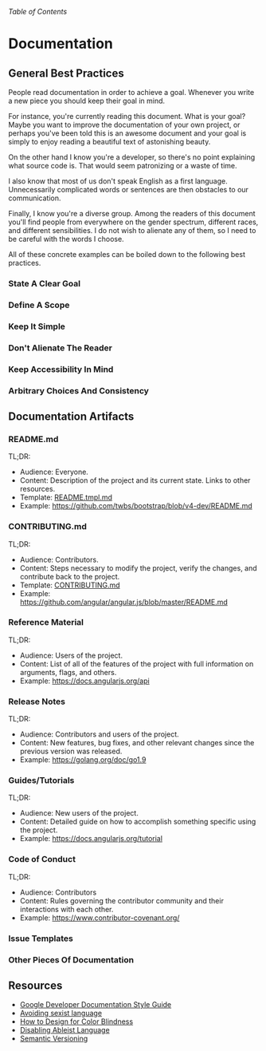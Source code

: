_Table of Contents_

# Documentation

## General Best Practices

People read documentation in order to achieve a goal.
Whenever you write a new piece you should keep their goal in mind.

For instance, you're currently reading this document.
What is your goal?
Maybe you want to improve the documentation of your own project,
or perhaps you've been told this is an awesome document and your goal
is simply to enjoy reading a beautiful text of astonishing beauty.

On the other hand I know you're a developer, so there's no point explaining
what source code is. That would seem patronizing or a waste of time.

I also know that most of us don't speak English as a first language.
Unnecessarily complicated words or sentences are then obstacles to our communication.

Finally, I know you're a diverse group. Among the readers of this document you'll find people
from everywhere on the gender spectrum, different races, and different sensibilities.
I do not wish to alienate any of them, so I need to be careful with the words I choose.

All of these concrete examples can be boiled down to the following best practices.

### State A Clear Goal

### Define A Scope

### Keep It Simple

### Don't Alienate The Reader

### Keep Accessibility In Mind

### Arbitrary Choices And Consistency

## Documentation Artifacts

### README.md

TL;DR:

- Audience: Everyone.
- Content: Description of the project and its current state. Links to other resources.
- Template: [README.tmpl.md](./documents/README.tmpl.md)
- Example: https://github.com/twbs/bootstrap/blob/v4-dev/README.md

### CONTRIBUTING.md

TL;DR:

- Audience: Contributors.
- Content: Steps necessary to modify the project, verify the changes, and contribute back to the project.
- Template: [CONTRIBUTING.md](./documents/CONTRIBUTING.md)
- Example: https://github.com/angular/angular.js/blob/master/README.md

### Reference Material

TL;DR:

- Audience: Users of the project.
- Content: List of all of the features of the project with full information on arguments, flags, and others.
- Example: https://docs.angularjs.org/api

### Release Notes

TL;DR:

- Audience: Contributors and users of the project.
- Content: New features, bug fixes, and other relevant changes since the previous version was released.
- Example: https://golang.org/doc/go1.9

### Guides/Tutorials

TL;DR:

- Audience: New users of the project.
- Content: Detailed guide on how to accomplish something specific using the project.
- Example: https://docs.angularjs.org/tutorial

### Code of Conduct

TL;DR:

- Audience: Contributors
- Content: Rules governing the contributor community and their interactions with each other.
- Example: https://www.contributor-covenant.org/

### Issue Templates

### Other Pieces Of Documentation

## Resources

- [Google Developer Documentation Style Guide](https://developers.google.com/style/)
- [Avoiding sexist language](https://www.hamilton.edu/academics/centers/writing/style/essentials/sexist-and-non-sexist-language)
- [How to Design for Color Blindness](http://blog.usabilla.com/how-to-design-for-color-blindness/)
- [Disabling Ableist Language](https://www.copyediting.com/disabling-ableist-language/#.Wk6yeFQ-dE4)
- [Semantic Versioning](https://semver.org/)

